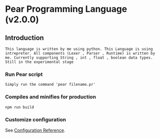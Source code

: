 # Pear Programming Language (v2.0.0)

## Introduction
```
This language is written by me using python. This Language is using intrepreter. All components (Lexer , Parser , Runtime) is written by me. Currently supporting String , int , float , boolean data types. Still in the experimental stage 
```

### Run Pear script
```
Simply run the command 'pear filename.pr'
```

### Compiles and minifies for production
```
npm run build
```

### Customize configuration
See [Configuration Reference](https://cli.vuejs.org/config/).